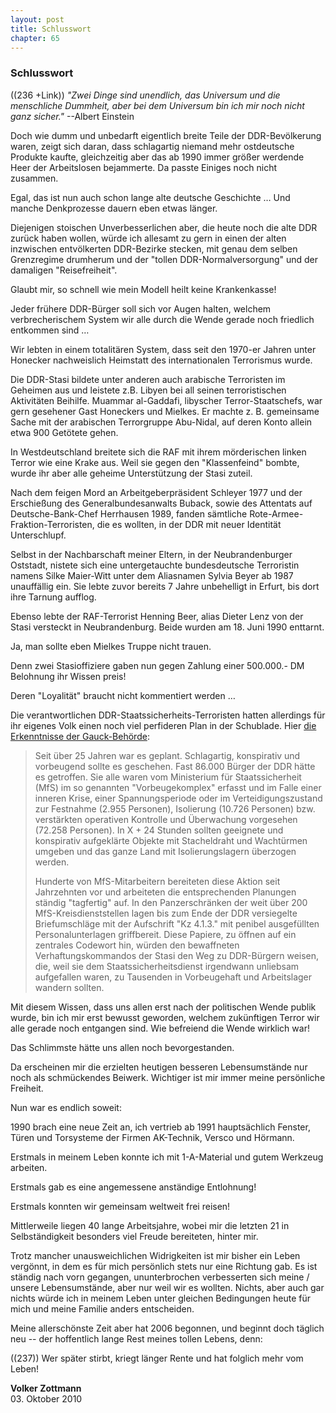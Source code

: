 ```yaml
---  
layout: post
title: Schlusswort
chapter: 65
---  
```


### Schlusswort

((236 +Link)) _"Zwei Dinge sind unendlich, das Universum und die menschliche
Dummheit, aber bei dem Universum bin ich mir noch nicht ganz sicher."_
--Albert Einstein

Doch wie dumm und unbedarft eigentlich breite Teile der DDR-Bevölkerung waren,
zeigt sich daran, dass schlagartig niemand mehr ostdeutsche Produkte kaufte,
gleichzeitig aber das ab 1990 immer größer werdende Heer der Arbeitslosen
bejammerte. Da passte Einiges noch nicht zusammen.

Egal, das ist nun auch schon lange alte deutsche Geschichte … Und manche
Denkprozesse dauern eben etwas länger.

Diejenigen stoischen Unverbesserlichen aber, die heute noch die alte DDR
zurück haben wollen, würde ich allesamt zu gern in einen der alten inzwischen
entvölkerten DDR-Bezirke stecken, mit genau dem selben Grenzregime drumherum
und der "tollen DDR-Normalversorgung" und der damaligen "Reisefreiheit".

Glaubt mir, so schnell wie mein Modell heilt keine Krankenkasse!

Jeder frühere DDR-Bürger soll sich vor Augen halten, welchem verbrecherischem
System wir alle durch die Wende gerade noch friedlich entkommen sind …

Wir lebten in einem totalitären System, dass seit den 1970-er Jahren unter
Honecker nachweislich Heimstatt des internationalen Terrorismus wurde.

Die DDR-Stasi bildete unter anderen auch arabische Terroristen im Geheimen aus
und leistete z.B. Libyen bei all seinen terroristischen Aktivitäten Beihilfe.
Muammar al-Gaddafi, libyscher Terror-Staatschefs, war gern gesehener Gast
Honeckers und Mielkes. Er machte z. B. gemeinsame Sache mit der arabischen
Terrorgruppe Abu-Nidal, auf deren Konto allein etwa 900 Getötete gehen.

In Westdeutschland breitete sich die RAF mit ihrem mörderischen linken Terror
wie eine Krake aus. Weil sie gegen den "Klassenfeind" bombte, wurde ihr aber
alle geheime Unterstützung der Stasi zuteil.

Nach dem feigen Mord an Arbeitgeberpräsident Schleyer 1977 und der Erschießung
des Generalbundesanwalts Buback, sowie des Attentats auf Deutsche-Bank-Chef
Herrhausen 1989, fanden sämtliche Rote-Armee-Fraktion-Terroristen, die es
wollten, in der DDR mit neuer Identität Unterschlupf.

Selbst in der Nachbarschaft meiner Eltern, in der Neubrandenburger Oststadt,
nistete sich eine untergetauchte bundesdeutsche Terroristin namens Silke
Maier-Witt unter dem Aliasnamen Sylvia Beyer ab 1987 unauffällig ein. Sie
lebte zuvor bereits 7 Jahre unbehelligt in Erfurt, bis dort ihre Tarnung
aufflog.

Ebenso lebte der RAF-Terrorist Henning Beer, alias Dieter Lenz von der Stasi
versteckt in Neubrandenburg. Beide wurden am 18. Juni 1990 enttarnt.

Ja, man sollte eben Mielkes Truppe nicht trauen.

Denn zwei Stasioffiziere gaben nun gegen Zahlung einer 500.000.- DM Belohnung
ihr Wissen preis!

Deren "Loyalität" braucht nicht kommentiert werden …

Die verantwortlichen DDR-Staatssicherheits-Terroristen hatten allerdings für
ihr eigenes Volk einen noch viel perfideren Plan in der Schublade. Hier [die
Erkenntnisse der
Gauck-Behörde](http://www.bstu.bund.de/nn_713332/DE/MfS-DDR-Geschichte/Aktenfunde/Isolierungslager/isolierungslager__node.html__nnn=true):

> Seit über 25 Jahren war es geplant. Schlagartig, konspirativ und
> vorbeugend sollte es geschehen. Fast 86.000 Bürger der DDR hätte
> es getroffen. Sie alle waren vom Ministerium für Staatssicherheit
> (MfS) im so genannten "Vorbeugekomplex" erfasst und im Falle einer
> inneren Krise, einer Spannungsperiode oder im Verteidigungszustand
> zur Festnahme (2.955 Personen), Isolierung (10.726 Personen) bzw.
> verstärkten operativen Kontrolle und Überwachung vorgesehen (72.258
> Personen). In X + 24 Stunden sollten geeignete und konspirativ
> aufgeklärte Objekte mit Stacheldraht und Wachtürmen umgeben und das
> ganze Land mit Isolierungslagern überzogen werden.
>
> Hunderte von MfS-Mitarbeitern bereiteten diese Aktion seit Jahrzehnten
> vor und arbeiteten die entsprechenden Planungen ständig "tagfertig"
> auf. In den Panzerschränken der weit über 200 MfS-Kreisdienststellen
> lagen bis zum Ende der DDR versiegelte Briefumschläge mit der
> Aufschrift "Kz 4.1.3." mit penibel ausgefüllten Personalunterlagen
> griffbereit. Diese Papiere, zu öffnen auf ein zentrales Codewort
> hin, würden den bewaffneten Verhaftungskommandos der Stasi den Weg
> zu DDR-Bürgern weisen, die, weil sie dem Staatssicherheitsdienst
> irgendwann unliebsam aufgefallen waren, zu Tausenden in Vorbeugehaft
> und Arbeitslager wandern sollten.

Mit diesem Wissen, dass uns allen erst nach der politischen Wende publik
wurde, bin ich mir erst bewusst geworden, welchem zukünftigen Terror wir alle
gerade noch entgangen sind. Wie befreiend die Wende wirklich war!

Das Schlimmste hätte uns allen noch bevorgestanden.

Da erscheinen mir die erzielten heutigen besseren Lebensumstände nur noch als
schmückendes Beiwerk. Wichtiger ist mir immer meine persönliche Freiheit.

Nun war es endlich soweit:

1990 brach eine neue Zeit an, ich vertrieb ab 1991 hauptsächlich Fenster,
Türen und Torsysteme der Firmen AK-Technik, Versco und Hörmann.

Erstmals in meinem Leben konnte ich mit 1-A-Material und gutem Werkzeug
arbeiten.

Erstmals gab es eine angemessene anständige Entlohnung!

Erstmals konnten wir gemeinsam weltweit frei reisen!

Mittlerweile liegen 40 lange Arbeitsjahre, wobei mir die letzten 21 in
Selbständigkeit besonders viel Freude bereiteten, hinter mir.

Trotz mancher unausweichlichen Widrigkeiten ist mir bisher ein Leben vergönnt,
in dem es für mich persönlich stets nur eine Richtung gab. Es ist ständig nach
vorn gegangen, ununterbrochen verbesserten sich meine / unsere Lebensumstände,
aber nur weil wir es wollten. Nichts, aber auch gar nichts würde ich in meinem
Leben unter gleichen Bedingungen heute für mich und meine Familie anders
entscheiden.

Meine allerschönste Zeit aber hat 2006 begonnen, und beginnt doch täglich neu
-- der hoffentlich lange Rest meines tollen Lebens, denn:

((237)) Wer später stirbt, kriegt länger Rente und hat folglich mehr vom Leben!

**Volker Zottmann**  
03. Oktober 2010

